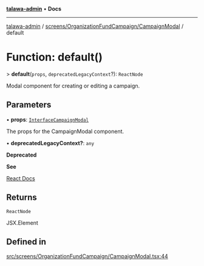 [**talawa-admin**](../../../../README.md) • **Docs**

***

[talawa-admin](../../../../modules.md) / [screens/OrganizationFundCampaign/CampaignModal](../README.md) / default

# Function: default()

\> **default**(`props`, `deprecatedLegacyContext`?): `ReactNode`

Modal component for creating or editing a campaign.

## Parameters

• **props**: [`InterfaceCampaignModal`](../interfaces/InterfaceCampaignModal.md)

The props for the CampaignModal component.

• **deprecatedLegacyContext?**: `any`

**Deprecated**

**See**

[React Docs](https://legacy.reactjs.org/docs/legacy-context.html#referencing-context-in-lifecycle-methods)

## Returns

`ReactNode`

JSX.Element

## Defined in

[src/screens/OrganizationFundCampaign/CampaignModal.tsx:44](https://github.com/PalisadoesFoundation/talawa-admin/blob/9dd5d7fd647f8a7c9e1c1e14bf645b71b32c51c2/src/screens/OrganizationFundCampaign/CampaignModal.tsx#L44)
